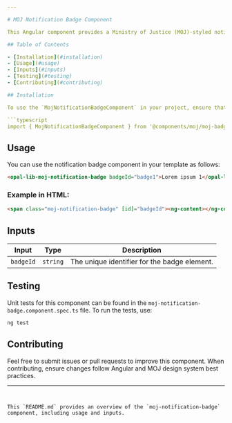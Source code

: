 ```yaml
---

# MOJ Notification Badge Component

This Angular component provides a Ministry of Justice (MOJ)-styled notification badge that displays labels or status indicators.

## Table of Contents

- [Installation](#installation)
- [Usage](#usage)
- [Inputs](#inputs)
- [Testing](#testing)
- [Contributing](#contributing)

## Installation

To use the `MojNotificationBadgeComponent` in your project, ensure that the component is imported and declared.

```typescript
import { MojNotificationBadgeComponent } from '@components/moj/moj-badge/moj-notification-badge.component';
```

## Usage

You can use the notification badge component in your template as follows:

```html
<opal-lib-moj-notification-badge badgeId="badge1">Lorem ipsum 1</opal-lib-moj-badge>
```

### Example in HTML:

```html
<span class="moj-notification-badge" [id]="badgeId"><ng-content></ng-content></span>
```

## Inputs

| Input          | Type     | Description                                       |
| -------------- | -------- | ------------------------------------------------- |
| `badgeId`      | `string` | The unique identifier for the badge element.      |

## Testing

Unit tests for this component can be found in the `moj-notification-badge.component.spec.ts` file. To run the tests, use:

```bash
ng test
```

## Contributing

Feel free to submit issues or pull requests to improve this component. When contributing, ensure changes follow Angular and MOJ design system best practices.

---
```


This `README.md` provides an overview of the `moj-notification-badge` component, including usage and inputs.
